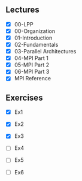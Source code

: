 Lectures
------
- [x] 00-LPP
- [x] 00-Organization
- [x] 01-Introduction
- [x] 02-Fundamentals
- [x] 03-Parallel Architectures
- [x] 04-MPI Part 1
- [x] 05-MPI Part 2
- [x] 06-MPI Part 3
- [x] MPI Reference

Exercises
-------
- [x] Ex1
- [x] Ex2
- [x] Ex3
- [ ] Ex4
- [ ] Ex5
- [ ] Ex6

